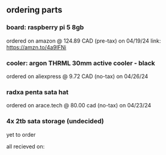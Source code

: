 ## ordering parts

### board: raspberry pi 5 8gb
ordered on amazon @ 124.89 CAD (pre-tax) on 04/19/24
link: https://amzn.to/4a9lFNi

### cooler: argon THRML 30mm active cooler - black
ordered on aliexpress @ 9.72 CAD (no-tax) on 04/26/24

### radxa penta sata hat
ordered on arace.tech @ 80.00 cad (no-tax) on 04/23/24

### 4x 2tb sata storage (undecided)
yet to order

all recieved on: 
